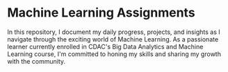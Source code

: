# Machine Learning Assignments 
 In this repository, I document my daily progress, projects, and insights as I navigate through the exciting world of Machine Learning. As a passionate learner currently enrolled in CDAC's Big Data Analytics and Machine Learning course, I'm committed to honing my skills and sharing my growth with the community.
